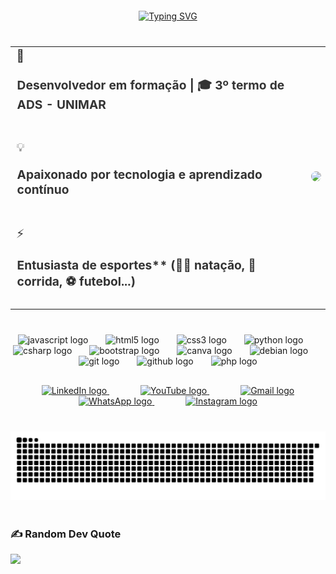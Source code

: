 <div align="center" style="margin: 20px 0;">
  <a href="https://git.io/typing-svg">
    <img src="https://readme-typing-svg.demolab.com?font=Helvetica&weight=800&size=25&duration=5040&pause=1100&color=6FDFFF&center=true&width=435&lines=%F0%9F%A7%91%F0%9F%8F%BB%E2%80%8D%F0%9F%92%BB+Andr%C3%A9+Lu%C3%ADs+Dos+Santos+Carvalho;Seja+bem+vindo+ao+meu+GitHub!" alt="Typing SVG" />
  </a>
</div>

<!-- Sobre Mim -->
<div align="center" style="margin: 40px 0;">
  <table style="border-spacing: 20px;">
    <tr>
      <td style="font-size: 1.2rem; color: #333;">
        📌 <p style="padding:1px;"><strong>Desenvolvedor em formação | 🎓 3º termo de ADS - UNIMAR</strong></p><br>
        💡 <p style="padding:1px;"><strong>Apaixonado por tecnologia e aprendizado contínuo</strong></p><br>
        ⚡ <p style="padding:1px;"><strong>Entusiasta de esportes** (🏊‍♂️ natação, 🏃 corrida, ⚽ futebol...)</strong></p>
      </td>
      <td>
        <img src="https://media.giphy.com/media/qgQUggAC3Pfv687qPC/giphy.gif?cid=790b76116e4p3o3c080wyawaf41rcw7l9iefl3aanr6hammt&ep=v1_gifs_search&rid=giphy.gif&ct=g" height="180" style="border-radius: 10px;" />
      </td>
    </tr>
  </table>
</div>

###
<!-- Tecnologias -->
<div align="center" style="margin: 20px 0;">
  <img src="https://cdn.jsdelivr.net/gh/devicons/devicon/icons/javascript/javascript-original.svg" height="30" alt="javascript logo" />
  <img width="20" />
  <img src="https://cdn.jsdelivr.net/gh/devicons/devicon/icons/html5/html5-original.svg" height="30" alt="html5 logo" />
  <img width="20" />
  <img src="https://cdn.jsdelivr.net/gh/devicons/devicon/icons/css3/css3-original.svg" height="30" alt="css3 logo" />
  <img width="20" />
  <img src="https://cdn.jsdelivr.net/gh/devicons/devicon/icons/python/python-original.svg" height="30" alt="python logo" />
  <img width="20" />
  <img src="https://cdn.jsdelivr.net/gh/devicons/devicon/icons/csharp/csharp-original.svg" height="30" alt="csharp logo" />
  <img width="20" />
  <img src="https://cdn.jsdelivr.net/gh/devicons/devicon/icons/bootstrap/bootstrap-original.svg" height="30" alt="bootstrap logo" />
  <img width="20" />
  <img src="https://cdn.jsdelivr.net/gh/devicons/devicon/icons/canva/canva-original.svg" height="30" alt="canva logo" />
  <img width="20" />
  <img src="https://cdn.jsdelivr.net/gh/devicons/devicon/icons/debian/debian-original.svg" height="30" alt="debian logo" />
  <img width="20" />
  <img src="https://cdn.jsdelivr.net/gh/devicons/devicon/icons/git/git-original.svg" height="30" alt="git logo" />
  <img width="20" />
  <img src="https://cdn.jsdelivr.net/gh/devicons/devicon/icons/github/github-original.svg" height="30" alt="github logo" />
  <img width="20" />
  <img src="https://cdn.jsdelivr.net/gh/devicons/devicon/icons/php/php-original.svg" height="30" alt="php logo" />
</div>

###
<!-- Redes Sociais -->
<div align="center" style="margin: 30px 0;">
  <a href="https://www.linkedin.com/in/oandrecarvalho/" target="_blank" style="margin: 0 25px;">
    <img src="https://raw.githubusercontent.com/maurodesouza/profile-readme-generator/master/src/assets/icons/social/linkedin/default.svg" width="40" height="40" alt="LinkedIn logo" />
  </a>
  <a href="https://www.youtube.com/@codecast_unimar" target="_blank" style="margin: 0 25px;">
    <img src="https://raw.githubusercontent.com/maurodesouza/profile-readme-generator/master/src/assets/icons/social/youtube/default.svg" width="40" height="40" alt="YouTube logo" />
  </a>
  <a href="mailto:andresantoscarvalho2004@gmail.com" target="_blank" style="margin: 0 25px;">
    <img src="https://raw.githubusercontent.com/maurodesouza/profile-readme-generator/master/src/assets/icons/social/gmail/default.svg" width="40" height="40" alt="Gmail logo" />
  </a>
  <a href="https://wa.me/5514996002903?text=Olá,%20tudo%20bem?" target="_blank" style="margin: 0 25px;">
    <img src="https://raw.githubusercontent.com/maurodesouza/profile-readme-generator/master/src/assets/icons/social/whatsapp/default.svg" width="40" height="40" alt="WhatsApp logo" />
  </a>
  <a href="https://www.instagram.com/oandrecarvalhoo/" target="_blank" style="margin: 0 25px;">
    <img src="https://raw.githubusercontent.com/maurodesouza/profile-readme-generator/master/src/assets/icons/social/instagram/default.svg" width="40" height="40" alt="Instagram logo" />
  </a>
</div>

<!-- Snake Animation -->
<div align="center" style="margin: 40px 0;">
  <img src="https://raw.githubusercontent.com/oandrecarvalho/oandrecarvalho/output/snake.svg" alt="Snake animation" />
</div>

### ✍️ Random Dev Quote
![](https://quotes-github-readme.vercel.app/api?type=horizontal&theme=tokyonight)

